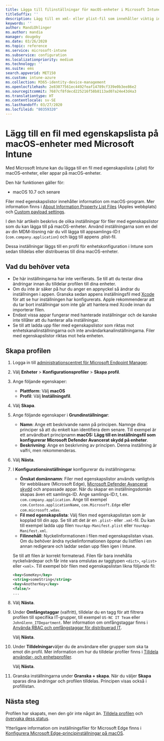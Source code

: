 ```yaml
---
title: Lägga till filinställningar för macOS-enheter i Microsoft Intune – Azure | Microsoft Docs
titleSuffix: ''
description: Lägg till en xml- eller plist-fil som innehåller viktig information om din app. Använd en inställningsfil för enhetskonfigurationsprofilen för att ändra viktig information i filen med egenskapslistan och tilldela den till dina macOS-enheter.
keywords: ''
author: MandiOhlinger
ms.author: mandia
manager: dougeby
ms.date: 03/26/2020
ms.topic: reference
ms.service: microsoft-intune
ms.subservice: configuration
ms.localizationpriority: medium
ms.technology: ''
ms.suite: ems
search.appverid: MET150
ms.custom: intune-azure
ms.collection: M365-identity-device-management
ms.openlocfilehash: 2e83077561ec4492feaf14789cf339e0b3ee86e2
ms.sourcegitcommit: 7687cf8fdecd225216f58b8113ad07a24e43d4a3
ms.translationtype: HT
ms.contentlocale: sv-SE
ms.lasthandoff: 03/27/2020
ms.locfileid: "80359320"
---
```

# <a name="add-a-property-list-file-to-macos-devices-using-microsoft-intune"></a>Lägg till en fil med egenskapslista på macOS-enheter med Microsoft Intune

Med Microsoft Intune kan du lägga till en fil med egenskapslista (.plist) för macOS-enheter, eller appar på macOS-enheter.

Den här funktionen gäller för:

- macOS 10.7 och senare

Filer med egenskapslistor innehåller information om macOS-program. Mer information finns i [About Information Property List Files](https://developer.apple.com/library/archive/documentation/General/Reference/InfoPlistKeyReference/Articles/AboutInformationPropertyListFiles.html) (Apples webbplats) och [Custom payload settings](https://support.apple.com/guide/mdm/custom-mdm9abbdbe7/1/web/1).

I den här artikeln beskrivs de olika inställningar för filer med egenskapslistor som du kan lägga till på macOS-enheter. Använd inställningarna som en del av din MDM-lösning när du vill lägga till appsamlings-ID:t (`com.company.application`) och lägg till appens .plist-fil.

Dessa inställningar läggs till en profil för enhetskonfiguration i Intune som sedan tilldelas eller distribueras till dina macOS-enheter.

## <a name="what-you-need-to-know"></a>Vad du behöver veta

- De här inställningarna har inte verifierats. Se till att du testar dina ändringar innan du tilldelar profilen till dina enheter.
- Om du inte är säker på hur du anger en appnyckel så ändrar du inställningen i appen. Granska sedan appens inställningsfil med [Xcode](https://developer.apple.com/xcode/) för att se hur inställningen har konfigurerats. Apple rekommenderar att du tar bort inställningar som inte går att hantera med Xcode innan du importerar filen.
- Endast vissa appar fungerar med hanterade inställningar och de kanske inte tillåter att du hanterar alla inställningar.
- Se till att ladda upp filer med egenskapslistor som riktas mot enhetskanalinställningarna och inte användarkanalinställningarna. Filer med egenskapslistor riktas mot hela enheten.

## <a name="create-the-profile"></a>Skapa profilen

1. Logga in till [administrationscentret för Microsoft Endpoint Manager](https://go.microsoft.com/fwlink/?linkid=2109431).
2. Välj **Enheter** > **Konfigurationsprofiler** > **Skapa profil**.
3. Ange följande egenskaper:

    - **Plattform**: Välj **macOS**
    - **Profil**: Välj **Inställningsfil**.

4. Välj **Skapa**.
5. Ange följande egenskaper i **Grundinställningar**:

    - **Namn**: Ange ett beskrivande namn på principen. Namnge dina principer så att du enkelt kan identifiera dem senare. Till exempel är ett användbart principnamn **macOS: Lägg till en inställningsfil som konfigurerar Microsoft Defender Avancerat skydd på enheter**.
    - **Beskrivning**: Ange en beskrivning av principen. Denna inställning är valfri, men rekommenderas.

6. Välj **Nästa**.

7. I **Konfigurationsinställningar** konfigurerar du inställningarna:

    - **Önskat domännamn**: Filer med egenskapslistor används vanligtvis för webbläsare (Microsoft Edge), [Microsoft Defender Avancerat skydd](https://docs.microsoft.com/windows/security/threat-protection/microsoft-defender-atp/microsoft-defender-atp-mac) och anpassade appar. När du skapar en inställningsdomän skapas även ett samlings-ID. Ange samlings-ID:t, t.ex. `com.company.application`. Ange till exempel `com.Contoso.applicationName`, `com.Microsoft.Edge` eller `com.microsoft.wdav`.
    - **Fil med egenskapslista**: Välj filen med egenskapslistan som är kopplad till din app. Se till att det är en `.plist`- eller `.xml`-fil. Du kan till exempel ladda upp filen `YourApp-Manifest.plist` eller `YourApp-Manifest.xml`.
    - **Filinnehåll**: Nyckelinformationen i filen med egenskapslistan visas. Om du behöver ändra nyckelinformationen öppnar du listfilen i en annan redigerare och laddar sedan upp filen igen i Intune.

    Se till att filen är korrekt formaterad. Filen får bara innehålla nyckelvärdepar och får inte vara omslutas av taggtypen `<dict>`, `<plist>` eller `<xml>`. Till exempel bör filen med egenskapslistan likna följande fil:

    ```xml
    <key>SomeKey</key>
    <string>someString</string>
    <key>AnotherKey</key>
    <false/>
    ...
    ```

8. Välj **Nästa**.
9. Under **Omfångstaggar** (valfritt), tilldelar du en tagg för att filtrera profilen till specifika IT-grupper, till exempel `US-NC IT Team` eller `JohnGlenn_ITDepartment`. Mer information om omfångstaggar finns i [Använda RBAC och omfångstaggar för distribuerad IT](../fundamentals/scope-tags.md).

    Välj **Nästa**.

10. Under **Tilldelningar**väljer du de användare eller grupper som ska ta emot din profil. Mer information om hur du tilldelar profiler finns i [Tilldela användar- och enhetsprofiler](device-profile-assign.md).

    Välj **Nästa**.

11. Granska inställningarna under **Granska + skapa**. När du väljer **Skapa** sparas dina ändringar och profilen tilldelas. Principen visas också i profillistan.

## <a name="next-steps"></a>Nästa steg

Profilen har skapats, men den gör inte något än. [Tilldela profilen](device-profile-assign.md) och [övervaka dess status](device-profile-monitor.md).

Ytterligare information om inställningsfiler för Microsoft Edge finns i [Konfigurera Microsoft Edge-principinställningar på macOS](https://docs.microsoft.com/deployedge/configure-microsoft-edge-on-mac).
